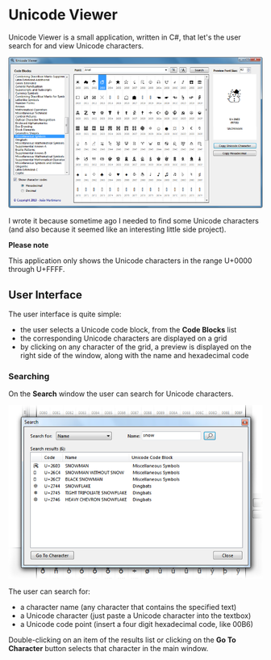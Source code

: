 # Unicode Viewer

Unicode Viewer is a small application, written in C#, that let's the user search for and view Unicode characters.

![UnicodeViewer main window](images/unicodeviewer.png)

I wrote it because sometime ago I needed to find some Unicode characters (and also because it seemed like an interesting little side project).

**Please note**

This application only shows the Unicode characters in the range U+0000 through U+FFFF.

## User Interface

The user interface is quite simple:

- the user selects a Unicode code block, from the **Code Blocks** list
- the corresponding Unicode characters are displayed on a grid
- by clicking on any character of the grid, a preview is displayed on the right side of the window, along with the name and hexadecimal code

### Searching

On the **Search** window the user can search for Unicode characters.

![Search window](images/search.png)

The user can search for:
- a character name (any character that contains the specified text)
- a Unicode character (just paste a Unicode character into the textbox)
- a Unicode code point (insert a four digit hexadecimal code, like 00B6)

Double-clicking on an item of the results list or clicking on the **Go To Character** button selects that character in the main window.